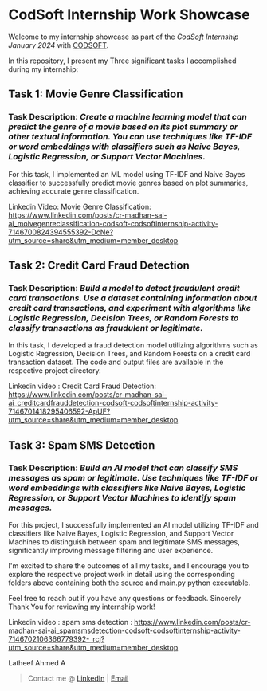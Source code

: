 # CodSoft Internship Work Showcase

Welcome to my internship showcase as part of the *CodSoft Internship January 2024* with [CODSOFT](https://www.codsoft.in/). 

In this repository, I present my Three significant tasks I accomplished during my internship:

## Task 1: Movie Genre Classification

### Task Description: *Create a machine learning model that can predict the genre of a movie based on its plot summary or other textual information. You can use techniques like TF-IDF or word embeddings with classifiers such as Naive Bayes, Logistic Regression, or Support Vector Machines.*
For this task, I implemented an ML model using TF-IDF and Naive Bayes classifier to successfully predict movie genres based on plot summaries, achieving accurate genre classification.

Linkedin Video:
Movie Genre Classification:
https://www.linkedin.com/posts/cr-madhan-sai-ai_moivegenreclassification-codsoft-codsoftinternship-activity-7146700824394555392-DcNe?utm_source=share&utm_medium=member_desktop

## Task 2: Credit Card Fraud Detection
### Task Description: *Build a model to detect fraudulent credit card transactions. Use a dataset containing information about credit card transactions, and experiment with algorithms like Logistic Regression, Decision Trees, or Random Forests to classify transactions as fraudulent or legitimate.*
In this task, I developed a fraud detection model utilizing algorithms such as Logistic Regression, Decision Trees, and Random Forests on a credit card transaction dataset. The code and output files are available in the respective project directory.

Linkedin video : 
Credit Card Fraud Detection:
https://www.linkedin.com/posts/cr-madhan-sai-ai_creditcardfrauddetection-codsoft-codsoftinternship-activity-7146701418295406592-ApUF?utm_source=share&utm_medium=member_desktop

## Task 3: Spam SMS Detection

### Task Description: *Build an AI model that can classify SMS messages as spam or legitimate. Use techniques like TF-IDF or word embeddings with classifiers like Naive Bayes, Logistic Regression, or Support Vector Machines to identify spam messages.*
For this project, I successfully implemented an AI model utilizing TF-IDF and classifiers like Naive Bayes, Logistic Regression, and Support Vector Machines to distinguish between spam and legitimate SMS messages, significantly improving message filtering and user experience.

I'm excited to share the outcomes of all my tasks, and I encourage you to explore the respective project work in detail using the corresponding folders above containing both the source and main.py python executable.


Feel free to reach out if you have any questions or feedback.
Sincerely Thank You for reviewing my internship work!

Linkedin video :
spam sms detection :
https://www.linkedin.com/posts/cr-madhan-sai-ai_spamsmsdetection-codsoft-codsoftinternship-activity-7146702106366779392-_rcj?utm_source=share&utm_medium=member_desktop


Latheef Ahmed A
> Contact me @ [LinkedIn](https://www.linkedin.com/in/latheef-ahmed-13a3aa267) | [Email](mailto:lathad046@rmkcet.ac.in)
